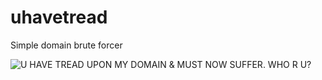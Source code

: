 # uhavetread
Simple domain brute forcer

![U HAVE TREAD UPON MY DOMAIN & MUST NOW SUFFER. WHO R U?](https://cdn.theatlantic.com/assets/media/old_wire/img/upload/2012/08/04/Screen_shot_2012-08-04_at_1.10.13_PM/lead_720_405.png)
